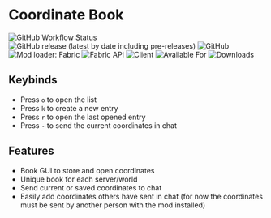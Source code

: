 # Coordinate Book
![GitHub Workflow Status](https://img.shields.io/github/workflow/status/BlueZeeKing/coordinate-book/build)
![GitHub release (latest by date including pre-releases)](https://img.shields.io/github/v/release/BlueZeeKing/coordinate-book?include_prereleases)
![GitHub](https://img.shields.io/github/license/BlueZeeKing/coordinate-book)
![Mod loader: Fabric](https://img.shields.io/badge/mod%20loader-fabric-d64541)
![Fabric API](https://img.shields.io/badge/Fabric_API-required-informational)
![Client](https://img.shields.io/badge/environment-client-1976d2)
![Available For](https://img.shields.io/badge/dynamic/json?label=Available%20For&color=e64626&query=gameVersion&url=https://api.blueish.dev/api/curseforge/615070)
 ![Downloads](https://img.shields.io/badge/dynamic/json?label=Downloads6&color=e64626&query=downloads&url=https://api.blueish.dev/api/curseforge/615070)
## Keybinds
- Press `o` to open the list
- Press `k` to create a new entry
- Press `r` to open the last opened entry
- Press `-` to send the current coordinates in chat

## Features

- Book GUI to store and open coordinates
- Unique book for each server/world
- Send current or saved coordinates to chat
- Easily add coordinates others have sent in chat (for now the coordinates must be sent by another person with the mod installed)
